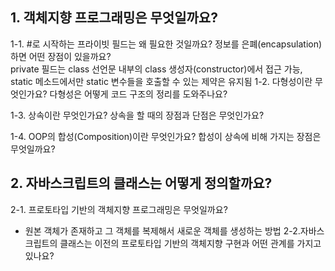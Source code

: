## 1. 객체지향 프로그래밍은 무엇일까요?
 1-1. #로 시작하는 프라이빗 필드는 왜 필요한 것일까요? 정보를 은폐(encapsulation)하면 어떤 장점이 있을까요?  
private 필드는 class 선언문 내부의 class 생성자(constructor)에서 접근 가능, static 메소드에서만 static 변수들을 호출할 수 있는 제약은 유지됨
 1-2. 다형성이란 무엇인가요? 다형성은 어떻게 코드 구조의 정리를 도와주나요?  

 1-3. 상속이란 무엇인가요? 상속을 할 때의 장점과 단점은 무엇인가요?  

 1-4. OOP의 합성(Composition)이란 무엇인가요? 합성이 상속에 비해 가지는 장점은 무엇일까요?  

## 2. 자바스크립트의 클래스는 어떻게 정의할까요?
 2-1. 프로토타입 기반의 객체지향 프로그래밍은 무엇일까요?  
- 원본 객체가 존재하고 그 객체를 복제해서 새로운 객체를 생성하는 방법
 2-2.자바스크립트의 클래스는 이전의 프로토타입 기반의 객체지향 구현과 어떤 관계를 가지고 있나요?  
